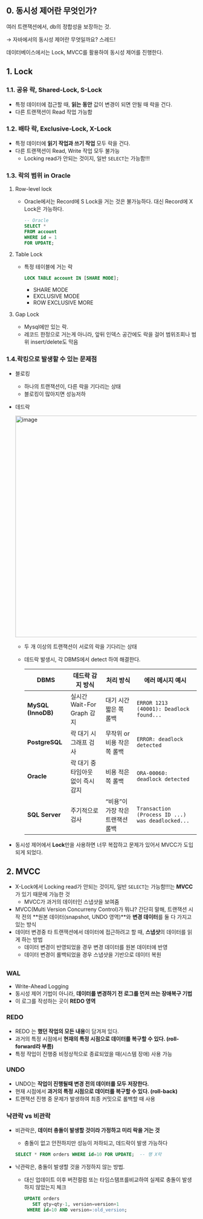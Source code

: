 ## 0. 동시성 제어란 무엇인가?

여러 트랜잭션에서, db의 정합성을 보장하는 것.

→ 자바에서의 동시성 제어란 무엇일까요? 스레드!

데이터베이스에서는 Lock, MVCC를  활용하여 동시성 제어를 진행한다.

## 1. Lock

### 1.1. 공유 락, Shared-Lock, S-Lock

- 특정 데이터에 접근할 때, **읽는 동안** 값이 변경이 되면 안될 때 락을 건다.
- 다른 트랜잭션이 Read 작업 가능함

### 1.2. 배타 락, Exclusive-Lock, X-Lock

- 특정 데이터에 **읽기 작업과 쓰기 작업** 모두 락을 건다.
- 다른 트랜잭션이 Read, Write 작업 모두 불가능
    - Locking read가 안되는 것이지, 일반 `SELECT`는 가능함!!!

### 1.3. 락의 범위 in Oracle

1. Row-level lock
    - Oracle에서는 Record에 S Lock을 거는 것은 불가능하다. 대신 Record에 X Lock은 가능하다.
        
        ```sql
        -- Oracle
        SELECT *
        FROM account
        WHERE id = 1
        FOR UPDATE;
        
        ```
        
2. Table Lock
    - 특정 테이블에 거는 락
        
        ```sql
        LOCK TABLE account IN [SHARE MODE];
        ```
        
        - SHARE MODE
        - EXCLUSIVE MODE
        - ROW EXCLUSIVE MORE
3. Gap Lock
    - Mysql에만 있는 락.
    - 레코드 한정으로 거는게 아니라, 앞뒤 인덱스 공간에도 락을 걸어 범위조회나 범위 insert/delete도 막음
    

### 1.4.락킹으로 발생할 수 있는 문제점

- 블로킹
    - 하나의 트랜잭션이, 다른 락을 기다리는 상태
    - 블로킹이 많아지면 성능저하
- 데드락
    
    <img width="1141" height="587" alt="image" src="https://github.com/user-attachments/assets/38e7edd7-1cf9-4d77-adde-e99e9bd9c08f" />

    
    - 두 개 이상의 트랜잭션이 서로의 락을 기다리는 상태
    - 데드락 발생시, 각 DBMS에서 detect 하여 해결한다.
        
        
        | DBMS | 데드락 감지 방식 | 처리 방식 | 에러 메시지 예시 |
        | --- | --- | --- | --- |
        | **MySQL (InnoDB)** | 실시간 Wait-For Graph 감지 | 대기 시간 짧은 쪽 롤백 | `ERROR 1213 (40001): Deadlock found...` |
        | **PostgreSQL** | 락 대기 시 그래프 검사 | 무작위 or 비용 작은 쪽 롤백 | `ERROR: deadlock detected` |
        | **Oracle** | 락 대기 중 타임아웃 없이 즉시 감지 | 비용 적은 쪽 롤백 | `ORA-00060: deadlock detected` |
        | **SQL Server** | 주기적으로 검사 | “비용”이 가장 작은 트랜잭션 롤백 | `Transaction (Process ID ...) was deadlocked...` |
- 동시성 제어에서 **Lock**만을 사용하면 너무 복잡하고 문제가 있어서 MVCC가 도입되게 되었다.

## 2. MVCC

- X-Lock에서 Locking read가 안되는 것이지, 일반 `SELECT`는 가능함!!!는 **MVCC**가 있기 때문에 가능한 것
    - MVCC가 과거의 데이터인 스냅샷을 보여줌
- MVCC(Multi Version Concurreny Control)가 뭐냐? 간단히 말해, 트랜잭션 시작 전의 **원본 데이터(snapshot, UNDO 영역)**와 **변경 데이터**를 둘 다 가지고 있는 방식
- 데이터 변경중 타 트랜잭션에서 데이터에 접근하려고 할 때, **스냅샷**의 데이터를 읽게 하는 방법
    - 데이터 변경이 반영되었을 경우 변경 데이터를 원본 데이터에 반영
    - 데이터 변경이 롤백되었을 경우 스냅샷을 기반으로 데이터 복원

## 

### WAL

- Write-Ahead Logging
- 동시성 제어 기법이 아니라, **데이터를 변경하기 전 로그를 먼저 쓰는 장애복구 기법**
- 이 로그를 작성하는 곳이 **REDO 영역**

### REDO

- REDO 는 **했던 작업의 모든 내용**이 담겨져 있다.
- 과거의 특정 시점에서 **현재의 특정 시점으로 데이터를 복구할 수 있다. (roll-forward라 부름)**
- 특정 작업이 진행중 비정상적으로 종료되었을 때(시스템 장애) 사용 가능

### UNDO

- UNDO는 **작업이 진행될때 변경 전의 데이터를 모두 저장한다.**
- 현재 시점에서 **과거의 특정 시점으로 데이터를 복구할 수 있다. (roll-back)**
- 트랜잭션 진행 중 문제가 발생하여 최종 커밋으로 롤백할 때 사용

### 낙관락 vs 비관락

- 비관락은, **데이터 충돌이 발생할 것이라 가정하고 미리 락을 거는 것**
    - 충돌이 없고 안전하지만 성능이 저하되고, 데드락이 발생 가능하다
    
    ```sql
    SELECT * FROM orders WHERE id=10 FOR UPDATE;  -- 행 X락
    ```
    
- 낙관락은, 충돌이 발생할 것을 가정하지 않는 방법.
    - 대신 업데이트 이후 버전컬럼 또는 타임스탬프를비교하여 실제로 충돌이 발생하지 않았는지 체크
        
         
        
        ```sql
        UPDATE orders
           SET qty=qty-1, version=version+1
         WHERE id=10 AND version=:old_version;
        ```
